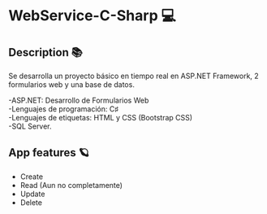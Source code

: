 # WebService-C-Sharp 💻
## Description 📚
 Se desarrolla un proyecto básico en tiempo real en ASP.NET Framework, 2 formularios web y una base de datos.

-ASP.NET: Desarrollo de Formularios Web <br/>
-Lenguajes de programación: C♯ <br/>
-Lenguajes de etiquetas: HTML y CSS (Bootstrap CSS) <br/>
-SQL Server.
 
## App features 🪐
- Create
- Read (Aun no completamente)
- Update
- Delete 
